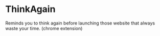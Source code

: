 ThinkAgain
==========

Reminds you to think again before launching those website that always waste your time. (chrome extension)
